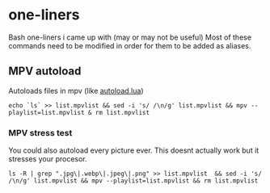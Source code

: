 # one-liners
Bash one-liners i came up with (may or may not be useful)
Most of these commands need to be modified in order for them to be added as aliases.

## MPV autoload
Autoloads files in mpv (like [autoload.lua](https://github.com/mpv-player/mpv/blob/master/TOOLS/lua/autoload.lua))
```
echo `ls` >> list.mpvlist && sed -i 's/ /\n/g' list.mpvlist && mpv --playlist=list.mpvlist & rm list.mpvlist
```
### MPV stress test
You could also autoload every picture ever. This doesnt actually work but it stresses your procesor.
```
ls -R | grep ".jpg\|.webp\|.jpeg\|.png" >> list.mpvlist  && sed -i 's/ /\n/g' list.mpvlist && mpv --playlist=list.mpvlist && rm list.mpvlist
```
